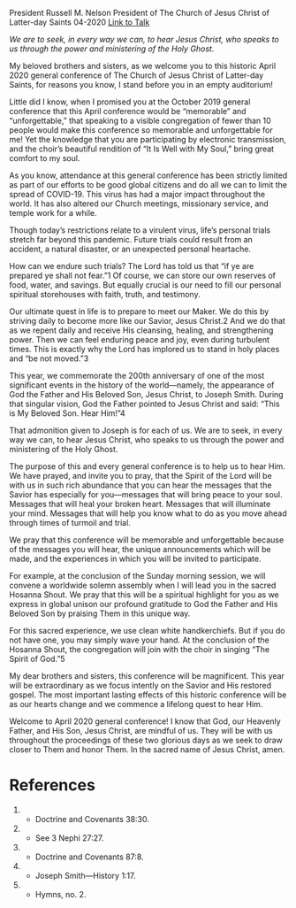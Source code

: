 President Russell M. Nelson
President of The Church of Jesus Christ of Latter-day Saints
04-2020
[Link to Talk](https://www.churchofjesuschrist.org/study/general-conference/2020/04/11nelson?lang=eng)

_We are to seek, in every way we can, to hear Jesus Christ, who speaks to us through the power and ministering of the Holy Ghost._

My beloved brothers and sisters, as we welcome you to this historic April 2020 general conference of The Church of Jesus Christ of Latter-day Saints, for reasons you know, I stand before you in an empty auditorium!

Little did I know, when I promised you at the October 2019 general conference that this April conference would be “memorable” and “unforgettable,” that speaking to a visible congregation of fewer than 10 people would make this conference so memorable and unforgettable for me! Yet the knowledge that you are participating by electronic transmission, and the choir’s beautiful rendition of “It Is Well with My Soul,” bring great comfort to my soul.

As you know, attendance at this general conference has been strictly limited as part of our efforts to be good global citizens and do all we can to limit the spread of COVID-19. This virus has had a major impact throughout the world. It has also altered our Church meetings, missionary service, and temple work for a while.

Though today’s restrictions relate to a virulent virus, life’s personal trials stretch far beyond this pandemic. Future trials could result from an accident, a natural disaster, or an unexpected personal heartache.

How can we endure such trials? The Lord has told us that “if ye are prepared ye shall not fear.”1 Of course, we can store our own reserves of food, water, and savings. But equally crucial is our need to fill our personal spiritual storehouses with faith, truth, and testimony.

Our ultimate quest in life is to prepare to meet our Maker. We do this by striving daily to become more like our Savior, Jesus Christ.2 And we do that as we repent daily and receive His cleansing, healing, and strengthening power. Then we can feel enduring peace and joy, even during turbulent times. This is exactly why the Lord has implored us to stand in holy places and “be not moved.”3

This year, we commemorate the 200th anniversary of one of the most significant events in the history of the world—namely, the appearance of God the Father and His Beloved Son, Jesus Christ, to Joseph Smith. During that singular vision, God the Father pointed to Jesus Christ and said: “This is My Beloved Son. Hear Him!”4

That admonition given to Joseph is for each of us. We are to seek, in every way we can, to hear Jesus Christ, who speaks to us through the power and ministering of the Holy Ghost.

The purpose of this and every general conference is to help us to hear Him. We have prayed, and invite you to pray, that the Spirit of the Lord will be with us in such rich abundance that you can hear the messages that the Savior has especially for you—messages that will bring peace to your soul. Messages that will heal your broken heart. Messages that will illuminate your mind. Messages that will help you know what to do as you move ahead through times of turmoil and trial.

We pray that this conference will be memorable and unforgettable because of the messages you will hear, the unique announcements which will be made, and the experiences in which you will be invited to participate.

For example, at the conclusion of the Sunday morning session, we will convene a worldwide solemn assembly when I will lead you in the sacred Hosanna Shout. We pray that this will be a spiritual highlight for you as we express in global unison our profound gratitude to God the Father and His Beloved Son by praising Them in this unique way.

For this sacred experience, we use clean white handkerchiefs. But if you do not have one, you may simply wave your hand. At the conclusion of the Hosanna Shout, the congregation will join with the choir in singing “The Spirit of God.”5

My dear brothers and sisters, this conference will be magnificent. This year will be extraordinary as we focus intently on the Savior and His restored gospel. The most important lasting effects of this historic conference will be as our hearts change and we commence a lifelong quest to hear Him.

Welcome to April 2020 general conference! I know that God, our Heavenly Father, and His Son, Jesus Christ, are mindful of us. They will be with us throughout the proceedings of these two glorious days as we seek to draw closer to Them and honor Them. In the sacred name of Jesus Christ, amen.

# References
1. - Doctrine and Covenants 38:30.
2. - See 3 Nephi 27:27.
3. - Doctrine and Covenants 87:8.
4. - Joseph Smith—History 1:17.
5. - Hymns, no. 2.